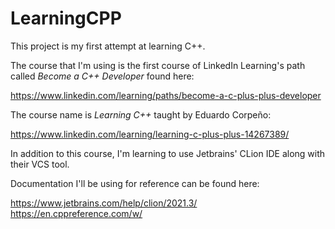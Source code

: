 # LearningCPP

This project is my first attempt at learning C++. 

The course that I'm using is the first course of LinkedIn Learning's path called *Become a C++ Developer* found here:

https://www.linkedin.com/learning/paths/become-a-c-plus-plus-developer

The course name is *Learning C++* taught by Eduardo Corpeño: 

https://www.linkedin.com/learning/learning-c-plus-plus-14267389/

In addition to this course, I'm learning to use Jetbrains' CLion IDE along with their VCS tool.

Documentation I'll be using for reference can be found here:

https://www.jetbrains.com/help/clion/2021.3/
https://en.cppreference.com/w/

